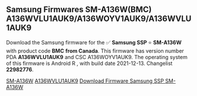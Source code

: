 <h2>Samsung Firmwares SM-A136W(BMC) A136WVLU1AUK9/A136WOYV1AUK9/A136WVLU1AUK9</h2>
Download the Samsung firmware for the ✅ <strong>Samsung SSP </strong> ⭐ <strong>SM-A136W</strong> with product code <strong>BMC</strong> <strong> from Canada</strong>. This firmware has version number PDA <strong>A136WVLU1AUK9</strong> and CSC A136WOYV1AUK9. The operating system of this firmware is Android R , with build date 2021-12-13. Changelist <strong>22982776</strong>.


[SM-A136W](https://samfirm.shop/samsung/model/SM-A136W)
[A136WVLU1AUK9](https://samfirm.shop/samsung/pda/A136WVLU1AUK9)
[Download Firmware Samsung SSP SM-A136W](https://samfirm.shop/samsung/firmware/482568)
